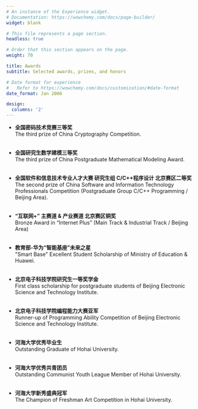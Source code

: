 ```yaml
---
# An instance of the Experience widget.
# Documentation: https://wowchemy.com/docs/page-builder/
widget: blank

# This file represents a page section.
headless: true

# Order that this section appears on the page.
weight: 70

title: Awards 
subtitle: Selected awards, prizes, and honors

# Date format for experience
#   Refer to https://wowchemy.com/docs/customization/#date-format
date_format: Jan 2006

design:
  columns: '2'
---
```


- **全国密码技术竞赛三等奖**
  <br /> 	The third prize of China Cryptography Competition.
  <br /><br />

- **全国研究生数学建模三等奖**
  <br /> 	The third prize of China Postgraduate Mathematical Modeling Award.
  <br /><br />
  
- **全国软件和信息技术专业人才大赛 研究生组 C/C++程序设计 北京赛区二等奖**
  <br /> 	The second prize of China Software and Information Technology Professionals Competition (Postgraduate Group C/C++ Programming / Beijing Area).
  <br /><br />
  
- **“互联网+” 主赛道 & 产业赛道 北京赛区铜奖**
  <br /> 	Bronze Award in “Internet Plus” (Main Track & Industrial Track / Beijing Area)
  <br /><br />
  
- **教育部-华为“智能基座”未来之星**
  <br /> 	"Smart Base" Excellent Student Scholarship of Ministry of Education & Huawei.
  <br /><br />
  
- **北京电子科技学院研究生一等奖学金** 
  <br /> 	First class scholarship for postgraduate students of Beijing Electronic Science and Technology Institute.
  <br /><br />

- **北京电子科技学院编程能力大赛亚军**
  <br /> 	Runner-up of Programming Ability Competition of Beijing Electronic Science and Technology Institute.
  <br /><br />
  
- **河海大学优秀毕业生**
  <br /> Outstanding Graduate of Hohai University.
  <br /><br />
  
- **河海大学优秀共青团员**
  <br /> Outstanding Communist Youth League Member of Hohai University.
  <br /><br />
  
- **河海大学新秀盛典冠军**
  <br /> The Champion of Freshman Art Competition in Hohai University.
  <br /><br />
  








